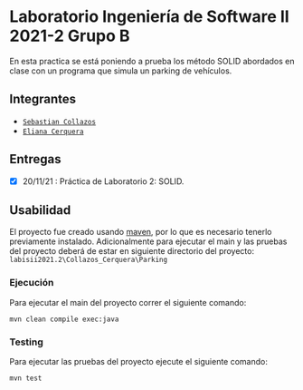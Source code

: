 # Laboratorio Ingeniería de Software II 2021-2 Grupo B

En esta practica se está poniendo a prueba los método SOLID abordados en clase con un programa que simula un parking de vehículos.
## Integrantes

-  [`Sebastian Collazos`](https://github.com/secoveGordo)
-  [`Eliana Cerquera`](https://github.com/01YECY10)

  

## Entregas

-  [x] 20/11/21 : Práctica de Laboratorio 2: SOLID.

## Usabilidad
El proyecto fue creado usando [maven](https://maven.apache.org/), por lo que es necesario tenerlo previamente instalado.
Adicionalmente para ejecutar el main y las pruebas del proyecto deberá de estar en siguiente directorio del proyecto:
`labisii2021.2\Collazos_Cerquera\Parking`
### Ejecución
Para ejecutar el main del proyecto correr el siguiente comando:
~~~
mvn clean compile exec:java
~~~
### Testing
Para ejecutar las pruebas del proyecto ejecute el siguiente comando:
~~~
mvn test
~~~